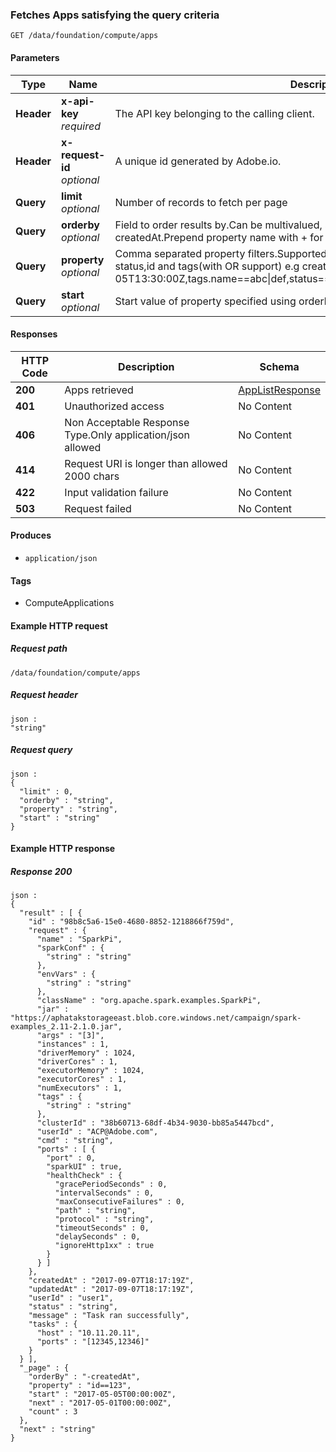 
<a name="get_apps"></a>
### Fetches Apps satisfying the query criteria
```
GET /data/foundation/compute/apps
```


#### Parameters

|Type|Name|Description|Schema|Default|
|---|---|---|---|---|
|**Header**|**x-api-key**  <br>*required*|The API key belonging to the calling client.|string||
|**Header**|**x-request-id**  <br>*optional*|A unique id generated by Adobe.io.|string||
|**Query**|**limit**  <br>*optional*|Number of records to fetch per page|integer (int32)|`10`|
|**Query**|**orderby**  <br>*optional*|Field to order results by.Can be multivalued, separated by comma.Supported fields: createdAt.Prepend property name with + for ASC,- for DESC order|string|`"-createdAt"`|
|**Query**|**property**  <br>*optional*|Comma separated property filters.Supported filters are on Date range filtering, status,id and tags(with OR support) e.g createdAt>=2017-04-05T13:30:00Z,tags.name==abc\|def,status==TASK_RUNNING,status!=TASK_STAGING|string||
|**Query**|**start**  <br>*optional*|Start value of property specified using orderby|string||


#### Responses

|HTTP Code|Description|Schema|
|---|---|---|
|**200**|Apps retrieved|[AppListResponse](../definitions/AppListResponse.md#applistresponse)|
|**401**|Unauthorized access|No Content|
|**406**|Non Acceptable Response Type.Only application/json allowed|No Content|
|**414**|Request URI is longer than allowed 2000 chars|No Content|
|**422**|Input validation failure|No Content|
|**503**|Request failed|No Content|


#### Produces

* `application/json`


#### Tags

* ComputeApplications


#### Example HTTP request

##### Request path
```
/data/foundation/compute/apps
```


##### Request header
```
json :
"string"
```


##### Request query
```
json :
{
  "limit" : 0,
  "orderby" : "string",
  "property" : "string",
  "start" : "string"
}
```


#### Example HTTP response

##### Response 200
```
json :
{
  "result" : [ {
    "id" : "98b8c5a6-15e0-4680-8852-1218866f759d",
    "request" : {
      "name" : "SparkPi",
      "sparkConf" : {
        "string" : "string"
      },
      "envVars" : {
        "string" : "string"
      },
      "className" : "org.apache.spark.examples.SparkPi",
      "jar" : "https://aphatakstorageeast.blob.core.windows.net/campaign/spark-examples_2.11-2.1.0.jar",
      "args" : "[3]",
      "instances" : 1,
      "driverMemory" : 1024,
      "driverCores" : 1,
      "executorMemory" : 1024,
      "executorCores" : 1,
      "numExecutors" : 1,
      "tags" : {
        "string" : "string"
      },
      "clusterId" : "38b60713-68df-4b34-9030-bb85a5447bcd",
      "userId" : "ACP@Adobe.com",
      "cmd" : "string",
      "ports" : [ {
        "port" : 0,
        "sparkUI" : true,
        "healthCheck" : {
          "gracePeriodSeconds" : 0,
          "intervalSeconds" : 0,
          "maxConsecutiveFailures" : 0,
          "path" : "string",
          "protocol" : "string",
          "timeoutSeconds" : 0,
          "delaySeconds" : 0,
          "ignoreHttp1xx" : true
        }
      } ]
    },
    "createdAt" : "2017-09-07T18:17:19Z",
    "updatedAt" : "2017-09-07T18:17:19Z",
    "userId" : "user1",
    "status" : "string",
    "message" : "Task ran successfully",
    "tasks" : {
      "host" : "10.11.20.11",
      "ports" : "[12345,12346]"
    }
  } ],
  "_page" : {
    "orderBy" : "-createdAt",
    "property" : "id==123",
    "start" : "2017-05-05T00:00:00Z",
    "next" : "2017-05-01T00:00:00Z",
    "count" : 3
  },
  "next" : "string"
}
```




